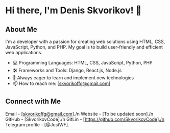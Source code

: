 # Hi there, I'm Denis Skvorikov! 👋

## About Me
I'm a developer with a passion for creating web solutions using HTML, CSS, JavaScript, Python, and PHP. My goal is to build user-friendly and efficient web applications.

- 💻 Programming Languages: HTML, CSS, JavaScript, Python, PHP
- 🛠️ Frameworks and Tools: Django, React.js, Node.js
- 🌱 Always eager to learn and implement new technologies
- 📫 How to reach me: [skvorikoffg@gmail.com]

## Connect with Me
Email - [skvorikoffg@gmail.com]./n
Website - [To be updated soon]./n
GitHub - [SkvorikovCode]./n
GitLin - [https://github.com/SkvorikovCode]./n
Telegram profile - [@JustWF].
